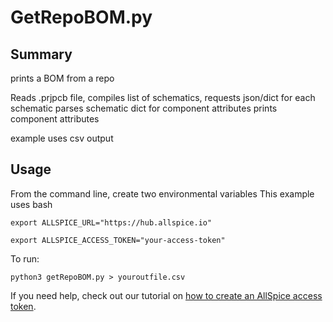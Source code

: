 # GetRepoBOM.py

## Summary
prints a BOM from a repo

Reads .prjpcb file, compiles list of schematics, 
    requests json/dict for each schematic
    parses schematic dict for component attributes
    prints component attributes 

example uses csv output


## Usage
From the command line, create two environmental variables
This example uses bash

```
export ALLSPICE_URL="https://hub.allspice.io"

export ALLSPICE_ACCESS_TOKEN="your-access-token"

```

To run:
```
python3 getRepoBOM.py > youroutfile.csv

```

If you need help, check out our tutorial on [how to create an AllSpice access token](https://allspice.document360.io/docs/how-to-create-an-allspice-authentication-application-access-token).
